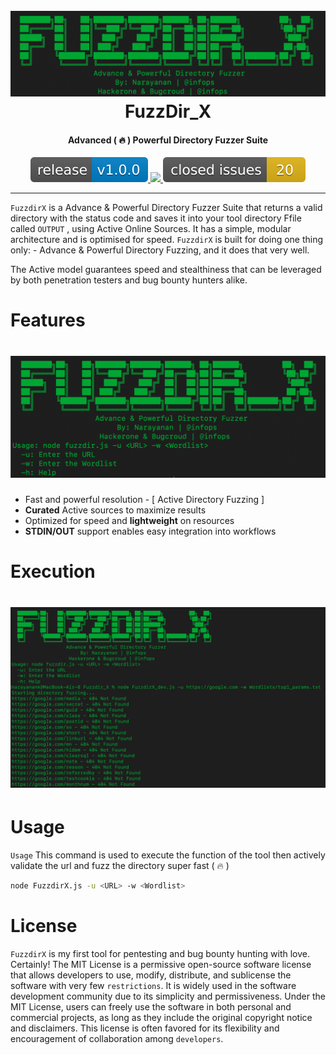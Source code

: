 <h1 align="center">
  <br>
  <a href="https://github.com/Narayanan-info/Redir_X/"><img src="Assets/Image_1.png" alt="Assets"></a>
  <br>
  FuzzDir_X
  <br>
</h1>

<h4 align="center">Advanced ( 🔥 ) Powerful Directory Fuzzer Suite</h4>

<p align="center">
  <a href="https://github.com/Narayanan-info/Redir_X/">
    <img src="https://github.com/Narayanan-info/Redir_X/blob/5b15405191648c6887a2876b603231f2ae41be1a/Assets/release_version.svg">
  </a>
  <a href="https://travis-ci.com/s0md3v/XSStrike">
    <img src="https://img.shields.io/travis/com/s0md3v/XSStrike.svg">
  </a>
  <a href="https://github.com/s0md3v/XSStrike/issues?q=is%3Aissue+is%3Aclosed">
      <img src="https://github.com/Narayanan-info/Redir_X/blob/5b15405191648c6887a2876b603231f2ae41be1a/Assets/closed_issues.svg">
  </a>
</p>

---

`FuzzdirX` is a Advance & Powerful Directory Fuzzer Suite that returns a valid directory with the status code and saves it into your tool directory Ffile called `OUTPUT` , using Active Online Sources. It has a simple, modular architecture and is optimised for speed. `FuzzdirX` is built for doing one thing only: - Advance & Powerful Directory Fuzzing, and it does that very well.

The Active model guarantees speed and stealthiness that can be leveraged by both penetration testers and bug bounty hunters alike.

# Features

<h1 align="left">
  <img src="Assets/Image_2.png" alt="FuzzdirX" width="700px"></a>
  <br>
</h1>

- Fast and powerful resolution - [ Active Directory Fuzzing ]
- **Curated** Active sources to maximize results
- Optimized for speed and **lightweight** on resources
- **STDIN/OUT** support enables easy integration into workflows

# Execution

<h1 align="left">
  <img src="Assets/Image_3.png" alt="FuzzdirX" width="700px"></a>
  <br>
</h1>

# Usage

`Usage` This command is used to execute the function of the tool then actively validate the url and fuzz the directory super fast ( 🔥 )

```sh
node FuzzdirX.js -u <URL> -w <Wordlist> 
```

# License 

`FuzzdirX` is my first tool for pentesting and bug bounty hunting with love. Certainly! The MIT License is a permissive open-source software license that allows developers to use, modify, distribute, and sublicense the software with very few `restrictions`. It is widely used in the software development community due to its simplicity and permissiveness. Under the MIT License, users can freely use the software in both personal and commercial projects, as long as they include the original copyright notice and disclaimers. This license is often favored for its flexibility and encouragement of collaboration among `developers`.





